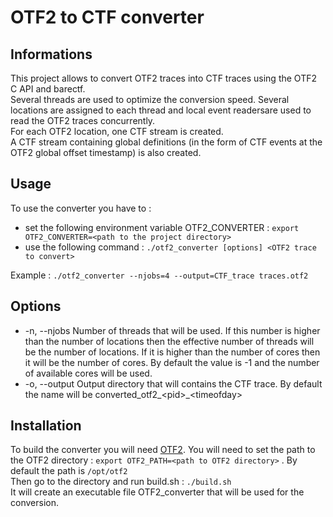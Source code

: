 # OTF2 to CTF converter

## Informations
This project allows to convert OTF2 traces into CTF traces using the OTF2 C API and barectf.  
Several threads are used to optimize the conversion speed. Several locations are assigned to each thread and local event readersare used to read the OTF2 traces concurrently.  
For each OTF2 location, one CTF stream is created.  
A CTF stream containing global definitions (in the form of CTF events at the OTF2 global offset timestamp) is also created.

## Usage
To use the converter you have to :  
- set the following environment variable OTF2_CONVERTER : ```export OTF2_CONVERTER=<path to the project directory>```  
- use the following command : ```./otf2_converter [options] <OTF2 trace to convert>```  

Example : ```./otf2_converter --njobs=4 --output=CTF_trace traces.otf2```

## Options

- -n, --njobs Number of threads that will be used. If this number is higher than the number of locations then the effective number of threads will be the number of locations. If it is higher than the number of cores then it will be the number of cores. By default the value is -1 and the number of available cores will be used.
- -o, --output Output directory that will contains the CTF trace. By default the name will be converted_otf2_\<pid\>_\<timeofday\>


## Installation
To build the converter you will need [OTF2](http://perftools.pages.jsc.fz-juelich.de/cicd/otf2/tags/otf2-2.3/otf2-2.3.tar.gz).
You will need to set the path to the OTF2 directory : ```export OTF2_PATH=<path to OTF2 directory>``` . By default the path is ```/opt/otf2```  
Then go to the directory and run build.sh : ```./build.sh```  
It will create an executable file OTF2_converter that will be used for the conversion.
 


